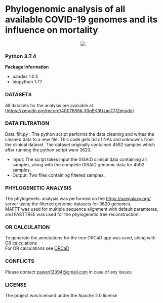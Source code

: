 # Phylogenomic analysis of all available COVID-19 genomes and its influence on mortality

<div align='center'>
  <img src='https://github.com/MountainMan12/GISAID_phylo/blob/master/Images/Tree.png'>
</div>

### Python 3.7.4

<b>Package information</b>
- pandas 1.0.5
- biopython 1.77

### DATASETS

All datasets for the analysis are avaliable at [https://zenodo.org/record/4007666#.X0qEK3UzacC](Zenodo)

### DATA FILTRATION

Data_filt.py : The python script performs the data cleaning and writes the cleaned data to a new file. This code gets rid of NAs and unknowns from the clinical dataset. The dataset originally contained 4592 samples which after running the python script were 3620. 
  - Input: The script takes input the GISAID clinical data containing all samples, along with the complete GISAID genomic data for 4592 samples.
  - Output: Two files containing filtered samples.
  

### PHYLOGENETIC ANALYSIS

The phylogenetic analysis was performed on the https://usegalaxy.org/ server using the filtered genomic datasets for 3620 genomes. <br/>
MAFFT was used for multiple sequence alignment with default paramteres, and FASTTREE was used for the phylogenetic tree reconstruction.

### OR CALCULATION

To generate the annotations for the tree ORCaD app was used, along with OR calculations <br/>
For OR calculations see [ORCaD](https://github.com/MountainMan12/GISAID_phylo/tree/master/ORCaD)


### CONFLICTS

Please contact pawan12394@gmail.com in case of any issues


### LICENSE 

The project was licensed under the Apache 2.0 license
